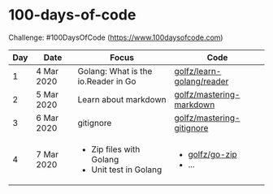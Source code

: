 # 100-days-of-code
Challenge: #100DaysOfCode (https://www.100daysofcode.com)

Day | Date | Focus | Code
----|----- | ----- | ----
1 | 4 Mar 2020 | Golang: What is the io.Reader in Go | [golfz/learn-golang/reader](https://github.com/golfz/learn-golang/tree/master/reader)
2 | 5 Mar 2020 | Learn about markdown | [golfz/mastering-markdown](https://github.com/golfz/mastering-markdown)
3 | 6 Mar 2020 | gitignore | [golfz/mastering-gitignore](https://github.com/golfz/mastering-gitignore)
4 | 7 Mar 2020 | <ul><li>Zip files with Golang</li><li>Unit test in Golang</li></ul> | <ul><li>[golfz/go-zip](https://github.com/golfz/go-zip)</li><li>...</li></ul>
